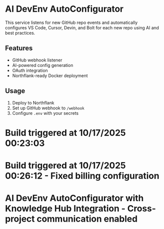 # AI DevEnv AutoConfigurator

This service listens for new GitHub repo events and automatically configures VS Code, Cursor, Devin, and Bolt for each new repo using AI and best practices.

## Features
- GitHub webhook listener
- AI-powered config generation
- OAuth integration
- Northflank-ready Docker deployment

## Usage
1. Deploy to Northflank
2. Set up GitHub webhook to `/webhook`
3. Configure `.env` with your secrets
# Build triggered at 10/17/2025 00:23:03
# Build triggered at 10/17/2025 00:26:12 - Fixed billing configuration
# AI DevEnv AutoConfigurator with Knowledge Hub Integration - Cross-project communication enabled

